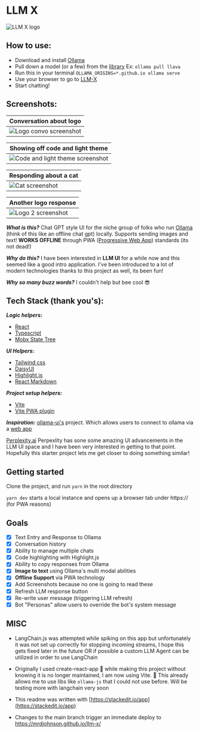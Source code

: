 # LLM X

![LLM X logo](https://raw.githubusercontent.com/mrdjohnson/llm-X/main/public/LLMX.png)


## How to use:
- Download and install [Ollama](https://ollama.com/)
- Pull down a model (or a few) from the [library](https://ollama.com/library) Ex: `ollama pull llava`
- Run this in your terminal `OLLAMA_ORIGINS=*.github.io ollama serve`
- Use your browser to go to [LLM-X](https://mrdjohnson.github.io/llm-x/)
- Start chatting!

## Screenshots:
  
| Conversation about logo | 
|--|
|![Logo convo screenshot](https://raw.githubusercontent.com/mrdjohnson/llm-X/main/screenshots/Screenshot-logo-convo.png)| 

| Showing off code and light theme |
|--|
|![Code and light theme screenshot](https://raw.githubusercontent.com/mrdjohnson/llm-X/main/screenshots/Screenshot-code-light.png) |

| Responding about a cat | 
|--|
|![Cat screenshot](https://raw.githubusercontent.com/mrdjohnson/llm-X/main/screenshots/Screenshot-cat.png) |

|Another logo response |
|--|
| ![Logo 2 screenshot](https://raw.githubusercontent.com/mrdjohnson/llm-X/main/screenshots/Screenshot-logo-1.png) |

**_What is this?_**
Chat GPT style UI for the niche group of folks who run [Ollama](https://ollama.com/) (think of this like an offline chat gpt) locally. Supports sending images and text!
**WORKS OFFLINE** through PWA ([Progressive Web App](https://web.dev/explore/progressive-web-apps)) standards (its not dead!)

**_Why do this?_**
I have been interested in **LLM UI** for a while now and this seemed like a good intro application.
I've been introduced to a lot of modern technologies thanks to this project as well, its been fun!

**_Why so many buzz words?_**
I couldn't help but bee cool 😎

## Tech Stack (thank you's):

**_Logic helpers:_**

- [React](https://react.dev/)
- [Typescript](https://www.typescriptlang.org/)
- [Mobx State Tree](https://mobx-state-tree.js.org/intro/welcome)

**_UI Helpers:_**

- [Tailwind css](https://tailwindcss.com/)
- [DaisyUI](https://daisyui.com/)
- [Highlight.js](https://www.npmjs.com/package/highlight.js)
- [React Markdown](https://www.npmjs.com/package/react-markdown)

**_Project setup helpers:_**

- [Vite](https://vitejs.dev/)
- [Vite PWA plugin](https://vite-pwa-org.netlify.app/)

**_Inspiration:_**
[ollama-ui's](https://github.com/ollama-ui/ollama-ui) project. Which allows users to connect to ollama via a [web app](https://ollama-ui.github.io/ollama-ui/)

[Perplexity.ai](https://www.perplexity.ai/) Perpexlity has sone some amazing UI advancements in the LLM UI space and I have been very interested in getting to that point. Hopefully this starter project lets me get closer to doing something similar!

## Getting started

Clone the project, and run `yarn` in the root directory

`yarn dev` starts a local instance and opens up a browser tab under https:// (for PWA reasons)

## Goals

- [x] Text Entry and Response to Ollama
- [x] Conversation history
- [x] Ability to manage multiple chats
- [x] Code highlighting with Highlight.js
- [x] Ability to copy responses from Ollama
- [x] **Image to text** using Ollama's multi modal abilities
- [x] **Offline Support** via PWA technology
- [x] Add Screenshots because no one is going to read these
- [x] Refresh LLM response button
- [x] Re-write user message (triggering LLM refresh)
- [x] Bot "Personas" allow users to override the bot's system message

## MISC

- LangChain.js was attempted while spiking on this app but unfortunately it was not set up correctly for stopping incoming streams, I hope this gets fixed later in the future OR if possible a custom LLM Agent can be utilized in order to use LangChain

- Originally I used create-react-app 👴 while making this project without knowing it is no longer maintained, I am now using Vite. 🤞 This already allows me to use libs like `ollama-js` that I could not use before. Will be testing more with langchain very soon

- This readme was written with [https://stackedit.io/app](https://stackedit.io/app)

- Changes to the main branch trigger an immediate deploy to https://mrdjohnson.github.io/llm-x/
